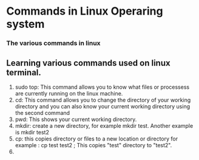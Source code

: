 # Commands in Linux Operaring system
### The various commands in linux

## Learning various commands used on linux terminal.

1.  sudo top: This command allows you to know what files or processess are currently running on the linux machine.
2.  cd: This command allows you to change the directory of your working directory and you can also know your current working directory using the second command
3.  pwd: This shows your current working directory. 
4.  mkdir: create a new directory, for example mkdir test. Another example is mkdir test2
5.  cp: this copies directory or files to a new location or directory for example : cp test test2 ; This copies "test" directory to "test2". 
6.  

